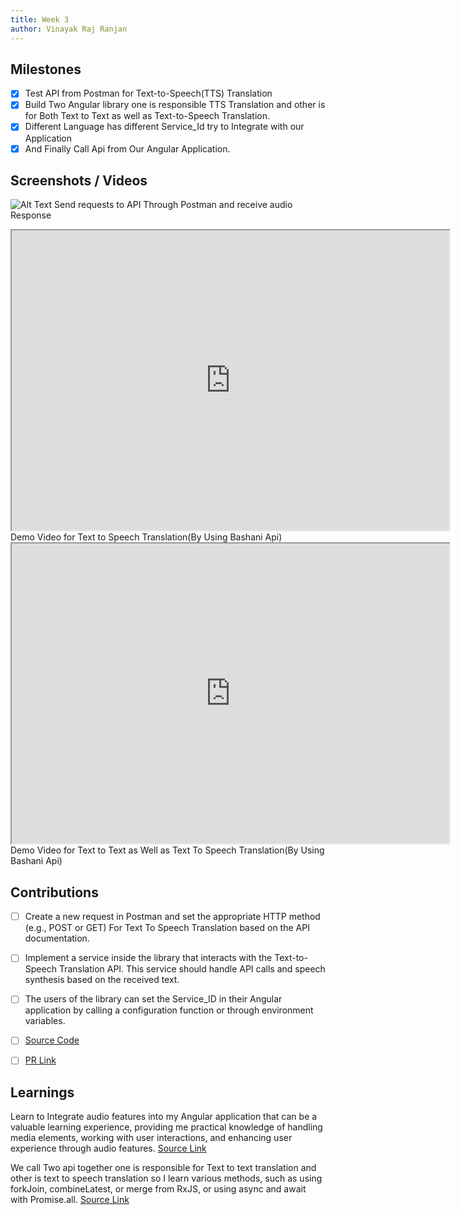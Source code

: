 ```yaml
---
title: Week 3
author: Vinayak Raj Ranjan
---
```


## Milestones
- [X] Test API from Postman for Text-to-Speech(TTS) Translation
- [X] Build Two  Angular library one is responsible TTS Translation and other is for Both Text to Text as well as Text-to-Speech Translation.
- [X] Different Language has different Service_Id try to Integrate with our Application  
- [X] And Finally Call Api from Our Angular Application.

## Screenshots / Videos 
![Alt Text](https://i.postimg.cc/fL6Z7B7s/Week-3-Screenshot-1.png)
Send requests to API Through Postman and receive audio Response
<iframe src="https://drive.google.com/file/d/1OespjdV4nS41WpI53iqr_WxG2wV2E-Vr/preview" width="700" height="480"></iframe>
 Demo Video for Text to Speech Translation(By Using Bashani Api)
<iframe src="https://drive.google.com/file/d/1WJk0uc6tOaT3A8vdYf34zKkDw9s7wJbp/preview" width="700" height="480"></iframe>
Demo Video for Text to Text as Well as Text To Speech Translation(By Using Bashani Api)


## Contributions
- [ ] Create a new request in Postman and set the appropriate HTTP method (e.g., POST or GET) For Text To Speech Translation based on the API documentation.
- [ ] Implement a service inside the library that interacts with the Text-to-Speech Translation API. This service should handle API calls and speech synthesis based on the received text.
- [ ] The users of the library can set the Service_ID in their Angular application by calling a configuration function or through environment variables.

- [ ] [Source Code](https://github.com/sunbird-cb/sb_translate)
- [ ] [PR Link](https://github.com/sunbird-cb/sb_translate/pull/1)


## Learnings
Learn to Integrate audio features into my  Angular application that  can be a valuable learning experience, providing me practical knowledge of handling media elements, working with user interactions, and enhancing user experience through audio features.
[Source Link](https://stackoverflow.com/questions/44883501/play-sound-in-angular-4)

We call Two api together one is responsible for Text to text translation and other is text to speech translation so I learn various methods, such as using forkJoin, combineLatest, or merge from RxJS, or using async and await with Promise.all.
[Source Link](https://stackoverflow.com/questions/53002461/how-to-call-multiple-api-and-subscribe-in-angular-6)
